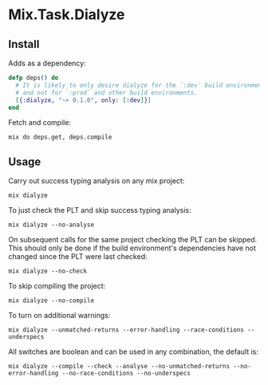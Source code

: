 Mix.Task.Dialyze
================

Install
-------
Adds as a dependency:
```elixir
defp deps() do
  # It is likely to only desire dialyze for the `:dev` build environment,
  # and not for `:prod` and other build environments.
  [{:dialyze, "~> 0.1.0", only: [:dev]}]
end
```
Fetch and compile:
```
mix do deps.get, deps.compile
```

Usage
-----
Carry out success typing analysis on any mix project:
```
mix dialyze
```
To just check the PLT and skip success typing analysis:
```
mix dialyze --no-analyse
```
On subsequent calls for the same project checking the PLT can be
skipped. This should only be done if the build environment's
dependencies have not changed since the PLT were last checked:
```
mix dialyze --no-check
```
To skip compiling the project:
```
mix dialyze --no-compile
```
To turn on additional warnings:
```
mix dialyze --unmatched-returns --error-handling --race-conditions --underspecs
```
All switches are boolean and can be used in any combination, the default
is:
```
mix dialyze --compile --check --analyse --no-unmatched-returns --no-error-handling --no-race-conditions --no-underspecs
```

